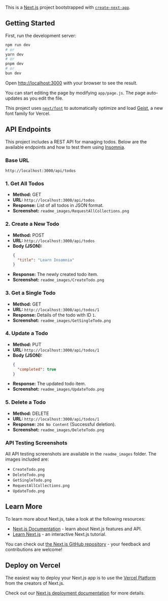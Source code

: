 This is a [Next.js](https://nextjs.org) project bootstrapped with [`create-next-app`](https://nextjs.org/docs/app/api-reference/cli/create-next-app).

## Getting Started

First, run the development server:

```bash
npm run dev
# or
yarn dev
# or
pnpm dev
# or
bun dev
```

Open [http://localhost:3000](http://localhost:3000) with your browser to see the result.

You can start editing the page by modifying `app/page.js`. The page auto-updates as you edit the file.

This project uses [`next/font`](https://nextjs.org/docs/app/building-your-application/optimizing/fonts) to automatically optimize and load [Geist](https://vercel.com/font), a new font family for Vercel.

## API Endpoints

This project includes a REST API for managing todos. Below are the available endpoints and how to test them using [Insomnia](https://insomnia.rest/).

### Base URL
`http://localhost:3000/api/todos`

### 1. Get All Todos
- **Method:** GET  
- **URL:** `http://localhost:3000/api/todos`  
- **Response:** List of all todos in JSON format.  
- **Screenshot:** `readme_images/RequestAllCollections.png`

### 2. Create a New Todo
- **Method:** POST  
- **URL:** `http://localhost:3000/api/todos`  
- **Body (JSON):**
  ```json
  {
    "title": "Learn Insomnia"
  }
  ```
- **Response:** The newly created todo item.  
- **Screenshot:** `readme_images/CreateTodo.png`

### 3. Get a Single Todo
- **Method:** GET  
- **URL:** `http://localhost:3000/api/todos/1`  
- **Response:** Details of the todo with ID `1`.  
- **Screenshot:** `readme_images/GetSingleTodo.png`

### 4. Update a Todo
- **Method:** PUT  
- **URL:** `http://localhost:3000/api/todos/1`  
- **Body (JSON):**
  ```json
  {
    "completed": true
  }
  ```
- **Response:** The updated todo item.  
- **Screenshot:** `readme_images/UpdateTodo.png`

### 5. Delete a Todo
- **Method:** DELETE  
- **URL:** `http://localhost:3000/api/todos/1`  
- **Response:** `204 No Content` (Successful deletion).  
- **Screenshot:** `readme_images/DeleteTodo.png`

### API Testing Screenshots
All API testing screenshots are available in the `readme_images` folder. The images included are:
- `CreateTodo.png`
- `DeleteTodo.png`
- `GetSingleTodo.png`
- `RequestAllCollections.png`
- `UpdateTodo.png`

## Learn More

To learn more about Next.js, take a look at the following resources:

- [Next.js Documentation](https://nextjs.org/docs) - learn about Next.js features and API.
- [Learn Next.js](https://nextjs.org/learn) - an interactive Next.js tutorial.

You can check out [the Next.js GitHub repository](https://github.com/vercel/next.js) - your feedback and contributions are welcome!

## Deploy on Vercel

The easiest way to deploy your Next.js app is to use the [Vercel Platform](https://vercel.com/new?utm_medium=default-template&filter=next.js&utm_source=create-next-app&utm_campaign=create-next-app-readme) from the creators of Next.js.

Check out our [Next.js deployment documentation](https://nextjs.org/docs/app/building-your-application/deploying) for more details.
